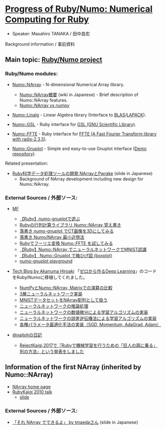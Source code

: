 # [Progress of Ruby/Numo: Numerical Computing for Ruby](http://rubykaigi.org/2017/presentations/masa16tanaka.html)

* Speaker: Masahiro TANAKA / 田中昌宏

Background information / 事前資料

## Main topic: [Ruby/Numo project](https://github.com/ruby-numo)

### Ruby/Numo modules:

* [Numo::NArray](https://github.com/ruby-numo/narray) - N-dimensional Numerical Array library.
    * [Numo::NArray概要](https://github.com/ruby-numo/narray/wiki/Numo::NArray%E6%A6%82%E8%A6%81) (wiki in Japanese) - Brief description of Numo::NArray features.
    * [Numo::NArray vs numpy](https://github.com/ruby-numo/narray/wiki/Numo-vs-numpy)

* [Numo::Linalg](https://github.com/ruby-numo/linalg) - Linear Algebra library (Interface to [BLAS](http://www.netlib.org/blas/)/[LAPACK](http://www.netlib.org/lapack/)).
* [Numo::GSL](https://github.com/ruby-numo/gsl) - Ruby interface for [GSL (GNU Scientific Library)](http://www.gnu.org/software/gsl/).
* [Numo::FFTE](https://github.com/ruby-numo/ffte) - Ruby interface for [FFTE (A Fast Fourier Transform library with radix-2,3,5)](http://www.ffte.jp/).
* [Numo::Gnuplot](https://github.com/ruby-numo/gnuplot) - Simple and easy-to-use Gnuplot interface ([Demo repository](https://github.com/ruby-numo/gnuplot-demo)).

Related presentation:

* [Ruby科学データ処理ツールの開発 NArrayとPwrake](https://www.slideshare.net/masa16tanaka/narray-pwrake) (slide in Japanese)
    * Background of NArray development including new design for Numo::NArray.

### External Sources / 外部ソース:

* [MF](http://medfreak.info/)
    * [【Ruby】numo-gnuplotで遊ぶ](http://medfreak.info/?p=2492)
    * [Rubyの行列計算ライブラリ Numo::NArray 覚え書き](http://medfreak.info/?page_id=3551)
    * [落書き numo-gnuplot でCT画像を3Dにしてみる](http://medfreak.info/?p=2597)
    * [落書き Numo/NArray 最小近傍法](http://medfreak.info/?p=2823)
    * [Rubyでフーリエ変換 Numo::FFTE を試してみる](http://medfreak.info/?p=2843)
    * [【Ruby】Numo::NArray でニューラルネットワークでMNIST認識](http://medfreak.info/?p=2975)
    * [【Ruby】 Numo::Gnuplot で箱ひげ図 (boxplot)](http://medfreak.info/?p=3758)
    * [numo-gnuplot playground](http://medfreak.info/?p=4018)

* [Tech Blog by Akanuma Hiroaki](http://blog.akanumahiroaki.com/)
    「[ゼロから作るDeep Learning](https://www.oreilly.co.jp/books/9784873117584/)」のコードをRuby/Numoに移植してくれました。
    * [NumPyとNumo::NArray, Matrixでの演算の比較](http://blog.akanumahiroaki.com/entry/2017/03/10/140000)
    * [3層ニューラルネットワーク実装](http://blog.akanumahiroaki.com/entry/2017/03/17/090000)
    * [MNISTデータセットをNArray配列として扱う](http://blog.akanumahiroaki.com/entry/2017/03/23/091000)
    * [ニューラルネットワークの推論処理](http://blog.akanumahiroaki.com/entry/2017/03/27/083000)
    * [ニューラルネットワークの数値微分による学習アルゴリズムの実装](http://blog.akanumahiroaki.com/entry/2017/04/03/083000)
    * [ニューラルネットワークの誤差逆伝播法による学習アルゴリズムの実装](http://blog.akanumahiroaki.com/entry/2017/04/15/160000)
    * [各種パラメータ最適化手法の実装（SGD, Momentum, AdaGrad, Adam）](http://blog.akanumahiroaki.com/entry/2017/04/21/090000)

* [@naitohの日記](http://naitoh.hatenablog.com/)
    * [RejectKaigi 2017で『Rubyで機械学習を行うための「巨人の肩に乗る」別の方法』という発表をしました](http://naitoh.hatenablog.com/entry/2017/08/20/221410)

## Information of the first NArray (inherited by Numo::NArray)
* [NArray home page](https://masa16.github.io/narray/)
* [RubyKaigi 2010 talk](http://rubykaigi.org/2010/ja/events/83/)
    * [slide](https://www.slideshare.net/masa16tanaka/narray-and-scientific-computing-with-ruby)

### External Sources / 外部ソース:

* [「それ NArray でできるよ」 by tmaedaさん](https://speakerdeck.com/tmaedax/sore-narray-dedekiruyo) (slide in Japanese)
